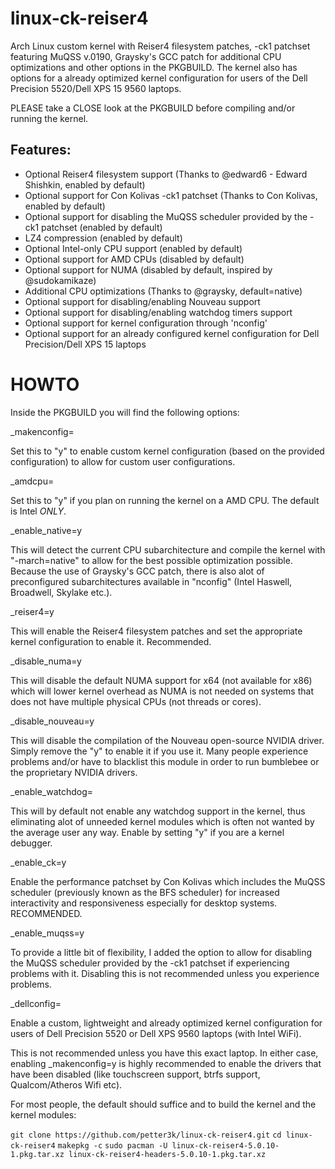 # linux-ck-reiser4
Arch Linux custom kernel with Reiser4 filesystem patches, -ck1 patchset featuring MuQSS v.0190, Graysky's GCC patch for additional CPU optimizations and other options in the PKGBUILD.
The kernel also has options for a already optimized kernel configuration for users of the Dell Precision 5520/Dell XPS 15 9560 laptops.

PLEASE take a CLOSE look at the PKGBUILD before compiling and/or running the kernel.

## Features:

* Optional Reiser4 filesystem support (Thanks to @edward6 - Edward Shishkin, enabled by default)
* Optional support for Con Kolivas -ck1 patchset (Thanks to Con Kolivas, enabled by default)
* Optional support for disabling the MuQSS scheduler provided by the -ck1 patchset (enabled by default)
* LZ4 compression (enabled by default)
* Optional Intel-only CPU support (enabled by default)
* Optional support for AMD CPUs (disabled by default)
* Optional support for NUMA (disabled by default, inspired by @sudokamikaze)
* Additional CPU optimizations (Thanks to @graysky, default=native)
* Optional support for disabling/enabling Nouveau support
* Optional support for disabling/enabling watchdog timers support
* Optional support for kernel configuration through 'nconfig'
* Optional support for an already configured kernel configuration for Dell Precision/Dell XPS 15 laptops


# HOWTO

Inside the PKGBUILD you will find the following options:

_makenconfig=

Set this to "y" to enable custom kernel configuration (based on the provided configuration) to allow for custom user configurations.

_amdcpu=

Set this to "y" if you plan on running the kernel on a AMD CPU. The default is Intel *ONLY*.

_enable_native=y

This will detect the current CPU subarchitecture and compile the kernel with "-march=native" to allow for the best possible optimization possible. Because the use of Graysky's GCC patch, there is also alot of preconfigured subarchitectures available in "nconfig" (Intel Haswell, Broadwell, Skylake etc.).

_reiser4=y

This will enable the Reiser4 filesystem patches and set the appropriate kernel configuration to enable it. Recommended.

_disable_numa=y

This will disable the default NUMA support for x64 (not available for x86) which will lower kernel overhead as NUMA is not needed on systems that does not have multiple physical CPUs (not threads or cores).

_disable_nouveau=y

This will disable the compilation of the Nouveau open-source NVIDIA driver. Simply remove the "y" to enable it if you use it.
Many people experience problems and/or have to blacklist this module in order to run bumblebee or the proprietary NVIDIA drivers.

_enable_watchdog=

This will by default not enable any watchdog support in the kernel, thus eliminating alot of unneeded kernel modules which is often not wanted by the average user any way. Enable by setting "y" if you are a kernel debugger.

_enable_ck=y

Enable the performance patchset by Con Kolivas which includes the MuQSS scheduler (previously known as the BFS scheduler) for increased interactivity and responsiveness especially for desktop systems. RECOMMENDED.

_enable_muqss=y

To provide a little bit of flexibility, I added the option to allow for disabling the MuQSS scheduler provided by the -ck1 patchset if experiencing problems with it. Disabling this is not recommended unless you experience problems.

_dellconfig=

Enable a custom, lightweight and already optimized kernel configuration for users of Dell Precision 5520 or Dell XPS 9560 laptops (with Intel WiFi). 

This is not recommended unless you have this exact laptop. In either case, enabling _makenconfig=y is highly recommended to enable the drivers that have been disabled (like touchscreen support, btrfs support, Qualcom/Atheros Wifi etc).

For most people, the default should suffice and to build the kernel and the kernel modules:

`` git clone https://github.com/petter3k/linux-ck-reiser4.git ``
`` cd linux-ck-reiser4 ``
`` makepkg -c ``
`` sudo pacman -U linux-ck-reiser4-5.0.10-1.pkg.tar.xz linux-ck-reiser4-headers-5.0.10-1.pkg.tar.xz ``
